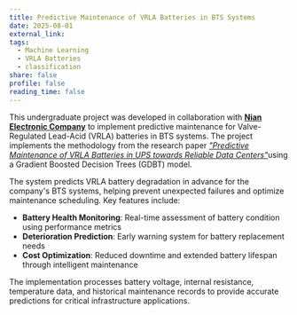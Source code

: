 ```yaml
---
title: Predictive Maintenance of VRLA Batteries in BTS Systems
date: 2025-08-01
external_link: 
tags:
  - Machine Learning
  - VRLA Batteries
  - classification
share: false
profile: false
reading_time: false
---
```


This undergraduate project was developed in collaboration with [**Nian Electronic Company**](https://nianelectronic.net/en) to implement predictive maintenance for Valve-Regulated Lead-Acid (VRLA) batteries in BTS systems. The project implements the methodology from the research paper [*"Predictive Maintenance of VRLA Batteries in UPS towards Reliable Data Centers"*](https://www.sciencedirect.com/science/article/pii/S240589632031185X)using a Gradient Boosted Decision Trees (GDBT) model.

The system predicts VRLA battery degradation in advance for the company's BTS systems, helping prevent unexpected failures and optimize maintenance scheduling. Key features include:
- **Battery Health Monitoring**: Real-time assessment of battery condition using performance metrics
- **Deterioration Prediction**: Early warning system for battery replacement needs  
- **Cost Optimization**: Reduced downtime and extended battery lifespan through intelligent maintenance

The implementation processes battery voltage, internal resistance, temperature data, and historical maintenance records to provide accurate predictions for critical infrastructure applications.